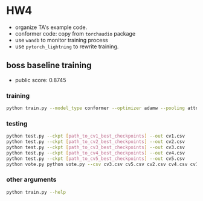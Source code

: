 # HW4

* organize TA's example code.
* conformer code: copy from `torchaudio` package
* use `wandb` to monitor training process
* use `pytorch_lightning` to rewrite training.

## boss baseline training

* public score: 0.8745

### training

```sh
python train.py --model_type conformer --optimizer adamw --pooling attn --amsoftmax --cv 5
```

### testing

```sh
python test.py --ckpt [path_to_cv1_best_checkpoints] --out cv1.csv
python test.py --ckpt [path_to_cv2_best_checkpoints] --out cv2.csv
python test.py --ckpt [path_to_cv3_best_checkpoints] --out cv3.csv
python test.py --ckpt [path_to_cv4_best_checkpoints] --out cv4.csv
python test.py --ckpt [path_to_cv5_best_checkpoints] --out cv5.csv
python vote.py python vote.py --csv cv3.csv cv5.csv cv2.csv cv4.csv cv1.csv  # order is assigned by the validation score in decreasing.
```

### other arguments

```sh
python train.py --help
```